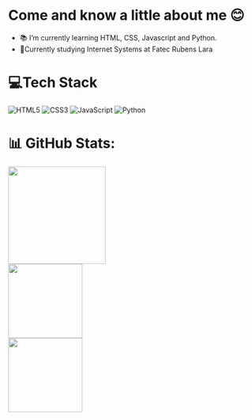<h1> Come and know a little about me 😊</h1>

- 📚 I’m currently learning HTML, CSS, Javascript and Python.
- 📖Currently studying Internet Systems at Fatec Rubens Lara


 # 💻Tech Stack 
 ![HTML5](https://img.shields.io/badge/html5-%23E34F26.svg?style=flat&logo=html5&logoColor=white)
 ![CSS3](https://img.shields.io/badge/css3-%231572B6.svg?style=flat&logo=css3&logoColor=white)
 ![JavaScript](https://img.shields.io/badge/javascript-%23323330.svg?style=flat&logo=javascript&logoColor=%23F7DF1E)
 ![Python](https://img.shields.io/badge/-Python-05122A?style=flat&logo=python)&nbsp;
 # 📊 GitHub Stats:

<div>
 <a href="https://github.com/sheroques"/>
 <img height="197em" src="https://github-readme-stats.vercel.app/api/top-langs/?username=sheroques&theme=monokai&hide_border=true&include_all_commits=true&count_private=true&layout=compact"/><br>
 <img height="150em" src="https://github-readme-stats.vercel.app/api?username=sheroques&show_icons=true&theme=monokai&hide_border=true&include_all_commits=true&count_private=true"/><br>
 <img height="150em" src="https://github-readme-streak-stats.herokuapp.com/?user=sheroques&theme=monokai&hide_border=true"/>
</div>
